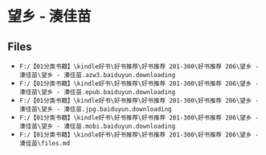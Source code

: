 # 望乡 - 湊佳苗

## Files

- `F:/【01分类书籍】\kindle好书\好书推荐\好书推荐 201-300\好书推荐 206\望乡 - 湊佳苗\望乡 - 湊佳苗.azw3.baiduyun.downloading`
- `F:/【01分类书籍】\kindle好书\好书推荐\好书推荐 201-300\好书推荐 206\望乡 - 湊佳苗\望乡 - 湊佳苗.epub.baiduyun.downloading`
- `F:/【01分类书籍】\kindle好书\好书推荐\好书推荐 201-300\好书推荐 206\望乡 - 湊佳苗\望乡 - 湊佳苗.jpg.baiduyun.downloading`
- `F:/【01分类书籍】\kindle好书\好书推荐\好书推荐 201-300\好书推荐 206\望乡 - 湊佳苗\望乡 - 湊佳苗.mobi.baiduyun.downloading`
- `F:/【01分类书籍】\kindle好书\好书推荐\好书推荐 201-300\好书推荐 206\望乡 - 湊佳苗\files.md`
